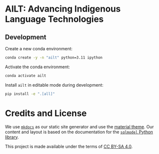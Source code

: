 # AILT: Advancing Indigenous Language Technologies

## Development

Create a new conda environment:

```sh
conda create -y -n "ailt" python=3.11 ipython
```

Activate the conda environment:

```sh
conda activate ailt
```

Install `ailt` in editable mode during development:

```sh
pip install -e ".[all]"
```

# Credits and License 

We use [`mkdocs`](https://www.mkdocs.org/) as our static site generator and use the [material theme](https://github.com/squidfunk/mkdocs-material).  Our content and layout is based on the documentation for the [`sqlmodel` Python library](https://github.com/tiangolo/sqlmodel).

This project is made available under the terms of [CC BY-SA 4.0](https://creativecommons.org/licenses/by-sa/4.0/).

